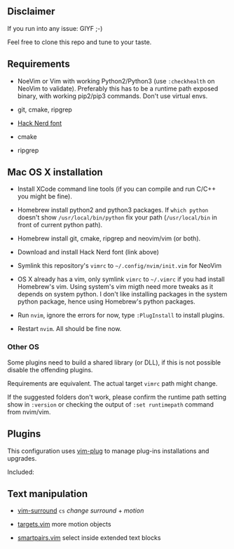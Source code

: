 ## Disclaimer

If you run into any issue: GIYF ;-)

Feel free to clone this repo and tune to your taste.

## Requirements

 * NoeVim or Vim with working Python2/Python3 (use `:checkhealth` on NeoVim to validate).
   Preferably this has to be a runtime path exposed binary, with working pip2/pip3 commands.
   Don't use virtual envs.

 * git, cmake, ripgrep

 * [Hack Nerd font](https://github.com/ryanoasis/nerd-fonts/tree/master/patched-fonts/Hack/Regular/complete)

 * cmake

 * ripgrep


## Mac OS X installation

 * Install XCode command line tools (if you can compile and run C/C++ you might be fine).

 * Homebrew install python2 and python3 packages. If `which python` doesn't show `/usr/local/bin/python`
   fix your path (`/usr/local/bin` in front of current python path).

 * Homebrew install git, cmake, ripgrep and neovim/vim (or both).

 * Download and install Hack Nerd font (link above)

 * Symlink this repository's `vimrc` to `~/.config/nvim/init.vim` for NeoVim

 * OS X already has a vim, only symlink `vimrc` to `~/.vimrc` if you had
   install Homebrew's vim. Using system's vim migth need more tweaks as
   it depends on system python. I don't like installing packages in
   the system python package, hence using Homebrew's python packages.

 * Run `nvim`, ignore the errors for now, type `:PlugInstall` to install
   plugins.

 * Restart `nvim`. All should be fine now.


### Other OS

Some plugins need to build a shared library (or DLL), if this is not possible
disable the offending plugins.

Requirements are equivalent. The actual target `vimrc` path might change.

If the suggested folders don't work, please confirm the runtime path setting
show in `:version` or checking the output of `:set runtimepath` command from nvim/vim.

## Plugins

This configuration uses [vim-plug](https://github.com/junegunn/vim-plug) to manage plug-ins
installations and upgrades.

Included:

## Text manipulation

 - [vim-surround](https://github.com/tpope/vim-surround) `cs` _change surround_ +  _motion_

 - [targets.vim](https://github.com/wellle/targets.vim) more motion objects

 - [smartpairs.vim](https://github.com/gorkunov/smartpairs.vim) select inside extended text blocks



